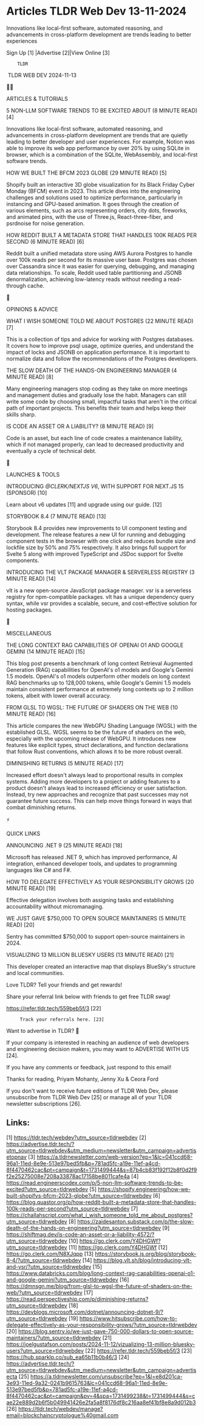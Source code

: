 # Articles TLDR Web Dev 13-11-2024

Innovations like local-first software, automated reasoning, and
advancements in cross-platform development are trends leading to
better
experiences ‌ ‌ ‌ ‌ ‌ ‌ ‌ ‌ ‌ ‌ ‌ ‌ ‌ ‌ ‌ ‌ ‌ ‌ ‌ ‌ ‌ ‌ ‌ ‌ ‌ ‌  ‌ ‌ ‌ ‌ ‌ ‌ ‌ ‌ ‌ ‌ ‌ ‌ ‌ ‌ ‌ ‌ ‌ ‌ ‌ ‌ ‌ ‌ ‌ ‌ ‌ ‌ 


 Sign Up [1] |Advertise [2]|View Online [3] 

		TLDR 

 TLDR WEB DEV 2024-11-13

🧑‍💻 

ARTICLES & TUTORIALS

 5 NON-LLM SOFTWARE TRENDS TO BE EXCITED ABOUT (8 MINUTE READ) [4] 

 Innovations like local-first software, automated reasoning, and
advancements in cross-platform development are trends that are quietly
leading to better developer and user experiences. For example, Notion
was able to improve its web app performance by over 20% by using
SQLite in browser, which is a combination of the SQLite, WebAssembly,
and local-first software trends. 

 HOW WE BUILT THE BFCM 2023 GLOBE (29 MINUTE READ) [5] 

 Shopify built an interactive 3D globe visualization for its Black
Friday Cyber Monday (BFCM) event in 2023. This article dives into the
engineering challenges and solutions used to optimize performance,
particularly in instancing and GPU-based animation. It goes through
the creation of various elements, such as arcs representing orders,
city dots, fireworks, and animated pins, with the use of Three.js,
React-three-fiber, and psrdnoise for noise generation. 

 HOW REDDIT BUILT A METADATA STORE THAT HANDLES 100K READS PER SECOND
(6 MINUTE READ) [6] 

 Reddit built a unified metadata store using AWS Aurora Postgres to
handle over 100k reads per second for its massive user base. Postgres
was chosen over Cassandra since it was easier for querying, debugging,
and managing data relationships. To scale, Reddit used table
partitioning and JSONB denormalization, achieving low-latency reads
without needing a read-through cache. 

🧠 

OPINIONS & ADVICE

 WHAT I WISH SOMEONE TOLD ME ABOUT POSTGRES (22 MINUTE READ) [7] 

 This is a collection of tips and advice for working with Postgres
databases. It covers how to improve psql usage, optimize queries, and
understand the impact of locks and JSONB on application performance.
It is important to normalize data and follow the recommendations of
the Postgres developers. 

 THE SLOW DEATH OF THE HANDS-ON ENGINEERING MANAGER (4 MINUTE READ)
[8] 

 Many engineering managers stop coding as they take on more meetings
and management duties and gradually lose the habit. Managers can still
write some code by choosing small, impactful tasks that aren't in the
critical path of important projects. This benefits their team and
helps keep their skills sharp. 

 IS CODE AN ASSET OR A LIABILITY? (8 MINUTE READ) [9] 

 Code is an asset, but each line of code creates a maintenance
liability, which if not managed properly, can lead to decreased
productivity and eventually a cycle of technical debt. 

🚀 

LAUNCHES & TOOLS

 INTRODUCING _@CLERK/NEXTJS V6_, WITH SUPPORT FOR NEXT.JS 15 (SPONSOR)
[10] 

 Learn about v6 updates [11] and upgrade using our guide. [12] 

 STORYBOOK 8.4 (7 MINUTE READ) [13] 

 Storybook 8.4 provides new improvements to UI component testing and
development. The release features a new UI for running and debugging
component tests in the browser with one click and reduces bundle size
and lockfile size by 50% and 75% respectively. It also brings full
support for Svelte 5 along with improved TypeScript and JSDoc support
for Svelte components. 

 INTRODUCING THE VLT PACKAGE MANAGER & SERVERLESS REGISTRY (3 MINUTE
READ) [14] 

 vlt is a new open-source JavaScript package manager. vsr is a
serverless registry for npm-compatible packages. vlt has a unique
dependency query syntax, while vsr provides a scalable, secure, and
cost-effective solution for hosting packages. 

🎁 

MISCELLANEOUS

 THE LONG CONTEXT RAG CAPABILITIES OF OPENAI O1 AND GOOGLE GEMINI (14
MINUTE READ) [15] 

 This blog post presents a benchmark of long context Retrieval
Augmented Generation (RAG) capabilities for OpenAI's o1 models and
Google's Gemini 1.5 models. OpenAI's o1 models outperform other models
on long context RAG benchmarks up to 128,000 tokens, while Google's
Gemini 1.5 models maintain consistent performance at extremely long
contexts up to 2 million tokens, albeit with lower overall accuracy. 

 FROM GLSL TO WGSL: THE FUTURE OF SHADERS ON THE WEB (10 MINUTE READ)
[16] 

 This article compares the new WebGPU Shading Language (WGSL) with the
established GLSL. WGSL seems to be the future of shaders on the web,
especially with the upcoming release of WebGPU. It introduces new
features like explicit types, struct declarations, and function
declarations that follow Rust conventions, which allows it to be more
robust overall. 

 DIMINISHING RETURNS (5 MINUTE READ) [17] 

 Increased effort doesn't always lead to proportional results in
complex systems. Adding more developers to a project or adding
features to a product doesn't always lead to increased efficiency or
user satisfaction. Instead, try new approaches and recognize that past
successes may not guarantee future success. This can help move things
forward in ways that combat diminishing returns. 

⚡ 

QUICK LINKS

 ANNOUNCING .NET 9 (25 MINUTE READ) [18] 

 Microsoft has released .NET 9, which has improved performance, AI
integration, enhanced developer tools, and updates to programming
languages like C# and F#. 

 HOW TO DELEGATE EFFECTIVELY AS YOUR RESPONSIBILITY GROWS (20 MINUTE
READ) [19] 

 Effective delegation involves both assigning tasks and establishing
accountability without micromanaging. 

 WE JUST GAVE $750,000 TO OPEN SOURCE MAINTAINERS (5 MINUTE READ) [20]


 Sentry has committed $750,000 to support open-source maintainers in
2024. 

 VISUALIZING 13 MILLION BLUESKY USERS (13 MINUTE READ) [21] 

 This developer created an interactive map that displays BlueSky's
structure and local communities. 

Love TLDR? Tell your friends and get rewards!

 Share your referral link below with friends to get free TLDR swag! 

 https://refer.tldr.tech/559beb5f/3 [22] 

		 Track your referrals here. [23] 

Want to advertise in TLDR? 📰

 If your company is interested in reaching an audience of web
developers and engineering decision makers, you may want to ADVERTISE
WITH US [24]. 

 If you have any comments or feedback, just respond to this email! 

Thanks for reading, 
Priyam Mohanty, Jenny Xu & Ceora Ford 

If you don't want to receive future editions of TLDR Web Dev, please
unsubscribe from TLDR Web Dev [25] or manage all of your TLDR
newsletter subscriptions [26]. 

 

Links:
------
[1] https://tldr.tech/webdev?utm_source=tldrwebdev
[2] https://advertise.tldr.tech/?utm_source=tldrwebdev&utm_medium=newsletter&utm_campaign=advertisetopnav
[3] https://a.tldrnewsletter.com/web-version?ep=1&lc=041ccd68-96a1-11ed-8e9e-513e97bed5fb&p=781ad5fc-a19e-11ef-a4cd-8f4470462cac&pt=campaign&t=1731499444&s=87b4cb83f192f12b8f0d2f9f2e25275008e7208a33878ac17158be8011cafe4a
[4] https://read.engineerscodex.com/p/5-non-llm-software-trends-to-be-excited?utm_source=tldrwebdev
[5] https://shopify.engineering/how-we-built-shopifys-bfcm-2023-globe?utm_source=tldrwebdev
[6] https://blog.quastor.org/p/how-reddit-built-a-metadata-store-that-handles-100k-reads-per-second?utm_source=tldrwebdev
[7] https://challahscript.com/what_i_wish_someone_told_me_about_postgres?utm_source=tldrwebdev
[8] https://zaidesanton.substack.com/p/the-slow-death-of-the-hands-on-engineering?utm_source=tldrwebdev
[9] https://shiftmag.dev/is-code-an-asset-or-a-liability-4572/?utm_source=tldrwebdev
[10] https://go.clerk.com/Y4DHGWf?utm_source=tldrwebdev
[11] https://go.clerk.com/Y4DHGWf
[12] https://go.clerk.com/N8XJqpp
[13] https://storybook.js.org/blog/storybook-8-4/?utm_source=tldrwebdev
[14] https://blog.vlt.sh/blog/introducing-vlt-and-vsr/?utm_source=tldrwebdev
[15] https://www.databricks.com/blog/long-context-rag-capabilities-openai-o1-and-google-gemini?utm_source=tldrwebdev
[16] https://dmnsgn.me/blog/from-glsl-to-wgsl-the-future-of-shaders-on-the-web/?utm_source=tldrwebdev
[17] https://read.perspectiveship.com/p/diminishing-returns?utm_source=tldrwebdev
[18] https://devblogs.microsoft.com/dotnet/announcing-dotnet-9/?utm_source=tldrwebdev
[19] https://www.hitsubscribe.com/how-to-delegate-effectively-as-your-responsibility-grows/?utm_source=tldrwebdev
[20] https://blog.sentry.io/we-just-gave-750-000-dollars-to-open-source-maintainers/?utm_source=tldrwebdev
[21] https://joelgustafson.com/posts/2024-11-12/vizualizing-13-million-bluesky-users?utm_source=tldrwebdev
[22] https://refer.tldr.tech/559beb5f/3
[23] https://hub.sparklp.co/sub_ea65b11b0b46/3
[24] https://advertise.tldr.tech/?utm_source=tldrwebdev&utm_medium=newsletter&utm_campaign=advertisecta
[25] https://a.tldrnewsletter.com/unsubscribe?ep=1&l=e8d201ca-3e93-11ed-9a32-0241b9615763&lc=041ccd68-96a1-11ed-8e9e-513e97bed5fb&p=781ad5fc-a19e-11ef-a4cd-8f4470462cac&pt=campaign&pv=4&spa=1731499238&t=1731499444&s=cae22e889d2b6f5b049941426e2fa5a8f8176df8c216aa8ef41bf8e8a9d012b3
[26] https://tldr.tech/webdev/manage?email=blockchaincryptologue%40gmail.com